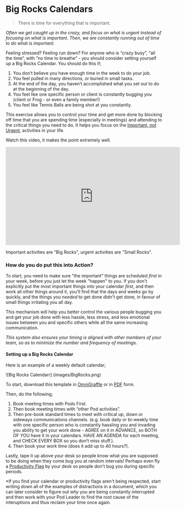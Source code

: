 # Big Rocks Calendars

> There is time for everything that is important.

<i>Often we get caught up in the crazy, and focus on what is urgent instead of focusing on what is important. Then, we are constantly running out of time to do what is important.</i>

Feeling stressed? Feeling run down? For anyone who is “crazy busy”, “all the time”, with “no time to breathe” - you should consider setting yourself up a Big Rocks Calendar. You should do this if;

1. You don’t believe you have enough time in the week to do your job.
2. You feel pulled in many directions, or buried in small tasks.
3. At the end of the day, you haven’t accomplished what you set out to do at the beginning of the day.
4. You feel like one specific person or client is constantly bugging you (client or Frog - or even a family member!)
5. You feel like Tennis Balls are being shot at you constantly.

This exercise allows you to control your time and get more done by blocking off time that you are spending time (especially in meetings) and attending to the critical things you need to do. It helps you focus on the [Important, not Urgent](ImportantVSUrgent.md), activities in your life.

Watch this video, it makes the point extremely well. 

<iframe width="560" height="315" src="https://www.youtube.com/embed/ZHne8c5qg0g" frameborder="0" allowfullscreen></iframe>

Important activities are "Big Rocks", urgent activities are "Small Rocks".
 
### How do you do put this into Action?

To start, you need to make sure "the important" things are scheduled *first* in your week, before you just let the week "happen" to you. If you don't explicitly put the most important things into your calendar *first*, and then work all other things around it, you'll find that the days and weeks go by quickly, and the things you *needed* to get done didn't get done, in favour of small things irritating you all day.

This mechanism will help you better control the various people bugging you and get your job done with less hassle, less stress, and less emotional issues between you and specific others while all the same increasing communication. 

*This system also ensures your timing is aligned with other members of your team, so as to minimize the number and frequency of meetings.*

#### Setting up a Big Rocks Calendar

Here is an example of a weekly default calendar;

![Big Rocks Calendarr] (images/BigRocks.png)

To start, download this template in [OmniGraffle](images/CalendarBlocking.graffle) or in [PDF](images/CalendarBlocking.pdf) form.

Then, do the following;

1. Book meeting times with Pods First.
2. Then book meeting times with “other Pod activities”.
3. Then pre-book standard times to meet with critical up, down or sideways communications channels. (e.g. book daily or bi-weekly time with one specific person who is constantly hassling you and invading you ability to get your work done - AGREE on it in ADVANCE, so BOTH OF YOU have it in your calendars. HAVE AN AGENDA for each meeting, and CHECK EVERY BOX so you don’t miss stuff.).
4. Then book your work time (does it add up to 40 hours?).

Lastly, tape it up above your desk so people know what you are supposed to be doing when they come bug you at random intervals! Perhaps even fly a [Productivity Flag](productivityflags.md) by your desk so people don't bug you during specific periods.

*If you find your calendar or productivity flags aren't being respected, start writing down all of the examples of distractions in a document, which you can later consider to figure out *why* you are being constantly interrupted and then work with your Pod Leader to find the root cause of the interuptions and thus reclaim your time once again.

